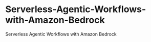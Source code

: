 # Serverless-Agentic-Workflows-with-Amazon-Bedrock
Serverless Agentic Workflows with Amazon Bedrock
